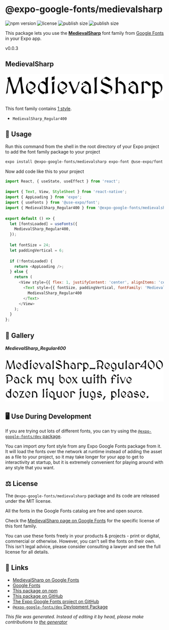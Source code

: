 # @expo-google-fonts/medievalsharp

![npm version](https://flat.badgen.net/npm/v/@expo-google-fonts/medievalsharp)
![license](https://flat.badgen.net/github/license/expo/google-fonts)
![publish size](https://flat.badgen.net/packagephobia/install/@expo-google-fonts/medievalsharp)
![publish size](https://flat.badgen.net/packagephobia/publish/@expo-google-fonts/medievalsharp)

This package lets you use the [**MedievalSharp**](https://fonts.google.com/specimen/MedievalSharp) font family from [Google Fonts](https://fonts.google.com/) in your Expo app.

v0.0.3

## MedievalSharp

![MedievalSharp](./font-family.png)

This font family contains [1 style](#gallery).

- `MedievalSharp_Regular400`

## 🔡 Usage

Run this command from the shell in the root directory of your Expo project to add the font family package to your project
```sh
expo install @expo-google-fonts/medievalsharp expo-font @use-expo/font
```

Now add code like this to your project
```js
import React, { useState, useEffect } from 'react';

import { Text, View, StyleSheet } from 'react-native';
import { AppLoading } from 'expo';
import { useFonts } from '@use-expo/font';
import { MedievalSharp_Regular400 } from '@expo-google-fonts/medievalsharp';

export default () => {
  let [fontsLoaded] = useFonts({
    MedievalSharp_Regular400,
  });

  let fontSize = 24;
  let paddingVertical = 6;

  if (!fontsLoaded) {
    return <AppLoading />;
  } else {
    return (
      <View style={{ flex: 1, justifyContent: 'center', alignItems: 'center' }}>
        <Text style={{ fontSize, paddingVertical, fontFamily: 'MedievalSharp_Regular400' }}>
          MedievalSharp_Regular400
        </Text>
      </View>
    );
  }
};

```

## 📖 Gallery

##### MedievalSharp_Regular400
![MedievalSharp_Regular400](./93afbe692f662b93c6faf17b061d07ad7b343db38496d49e05bc31fcfaf585ae.ttf.png)


## 🖥️ Use During Development

If you are trying out lots of different fonts, you can try using the [`@expo-google-fonts/dev` package](https://github.com/expo/google-fonts/tree/master/font-packages/dev#readme).

You can import *any* font style from any Expo Google Fonts package from it. It will load the fonts
over the network at runtime instead of adding the asset as a file to your project, so it may take longer
for your app to get to interactivity at startup, but it is extremely convenient
for playing around with any style that you want.

## ⚖️ License

The `@expo-google-fonts/medievalsharp` package and its code are released under the MIT license.

All the fonts in the Google Fonts catalog are free and open source.

Check the [MedievalSharp page on Google Fonts](https://fonts.google.com/specimen/MedievalSharp) for the specific license of this font family.

You can use these fonts freely in your products & projects - print or digital, commercial or otherwise. However, you can't sell the fonts on their own. This isn't legal advice, please consider consulting a lawyer and see the full license for all details.

## 🔗 Links

- [MedievalSharp on Google Fonts](https://fonts.google.com/specimen/MedievalSharp)
- [Google Fonts](https://fonts.google.com/)
- [This package on npm](https://www.npmjs.com/package/@expo-google-fonts/medievalsharp)
- [This package on GitHub](https://github.com/expo/google-fonts/tree/master/font-packages/medievalsharp)
- [The Expo Google Fonts project on GitHub](https://github.com/expo/google-fonts)
- [`@expo-google-fonts/dev` Devlopment Package](https://github.com/expo/google-fonts/tree/master/font-packages/dev)


*This file was generated. Instead of editing it by head, please make contributions to [the generator](https://github.com/expo/google-fonts/tree/master/packages/generator)*
